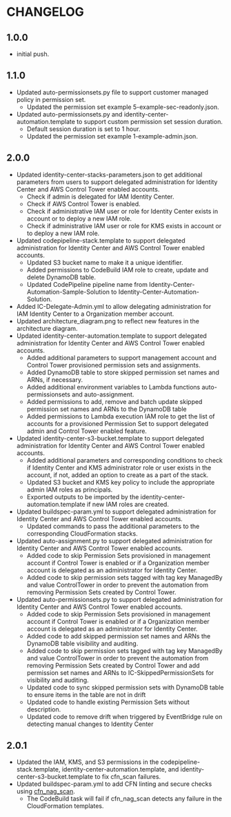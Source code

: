 # CHANGELOG

## 1.0.0
   -  initial push.

## 1.1.0
   - Updated auto-permissionsets.py file to support customer managed policy in permission set.
      - Updated the permission set example 5-example-sec-readonly.json.
   - Updated auto-permissionsets.py and identity-center-automation.template to support custom permission set session duration.
      - Default session duration is set to 1 hour.
      - Updated the permission set example 1-example-admin.json.

## 2.0.0
   - Updated identity-center-stacks-parameters.json to get additional parameters from users to support delegated administration for Identity Center and AWS Control Tower enabled accounts.
      - Check if admin is delegated for IAM Identity Center.
      - Check if AWS Control Tower is enabled.
      - Check if administrative IAM user or role for Identity Center exists in account or to deploy a new IAM role.
      - Check if administrative IAM user or role for KMS exists in account or to deploy a new IAM role.
   - Updated codepipeline-stack.template to support delegated administration for Identity Center and AWS Control Tower enabled accounts.
      - Updated S3 bucket name to make it a unique identifier.
      - Added permissions to CodeBuild IAM role to create, update and delete DynamoDB table.
      - Updated CodePipeline pipeline name from Identity-Center-Automation-Sample-Solution to Identity-Center-Automation-Solution.
   - Added IC-Delegate-Admin.yml to allow delegating  administration for IAM Identity Center to a Organization member account.
   - Updated architecture_diagram.png to reflect new features in the architecture diagram.
   - Updated identity-center-automation.template to support delegated administration for Identity Center and AWS Control Tower enabled accounts.
      - Added additional parameters to support management account and Control Tower provisioned permission sets and assignments.
      - Added DynamoDB table to store skipped permission set names and ARNs, if necessary.
      - Added additional environment variables to Lambda functions auto-permissionsets and auto-assignment.
      - Added permissions to add, remove and batch update skipped permission set names and ARNs to the DynamoDB table
      - Added permissions to Lambda execution IAM role to get the list of accounts for a provisioned Permission Set to support delegated admin and Control Tower enabled feature.
   - Updated identity-center-s3-bucket.template to support delegated administration for Identity Center and AWS Control Tower enabled accounts.
      - Added additional parameters and corresponding conditions to check if Identity Center and KMS administrator role or user exists in the account, if not, added an option to create as a part of the stack.
      - Updated S3 bucket and KMS key policy to include the appropriate admin IAM roles as principals.
      - Exported outputs to be imported by the identity-center-automation.template if new IAM roles are created.
   - Updated buildspec-param.yml to support delegated administration for Identity Center and AWS Control Tower enabled accounts.
      - Updated commands to pass the additional parameters to the corresponding CloudFormation stacks.
   - Updated auto-assignment.py to support delegated administration for Identity Center and AWS Control Tower enabled accounts.
      - Added code to skip Permission Sets provisioned in management account if Control Tower is enabled or if a Organization member account is delegated as an administrator for Identity Center. 
      - Added code to skip permission sets tagged with tag key ManagedBy and value ControlTower in order to prevent the automation from removing Permission Sets created by Control Tower.
   - Updated auto-permissionsets.py to support delegated administration for Identity Center and AWS Control Tower enabled accounts.
      - Added code to skip Permission Sets provisioned in management account if Control Tower is enabled or if a Organization member account is delegated as an administrator for Identity Center. 
      - Added code to add skipped permission set names and ARNs the DynamoDB table visibility and auditing.
      - Added code to skip permission sets tagged with tag key ManagedBy and value ControlTower in order to prevent the automation from removing Permission Sets created by Control Tower and add permission set names and ARNs to IC-SkippedPermissionSets for visibility and auditing.
      - Updated code to sync skipped permission sets with DynamoDB table to ensure items in the table are not in drift
      - Updated code to handle existing Permission Sets without description.
      - Updated code to remove drift when triggered by EventBridge rule on detecting manual changes to Identity Center

## 2.0.1
   - Updated the IAM, KMS, and S3 permissions in the codepipeline-stack.template, identity-center-automation.template, and identity-center-s3-bucket.template to fix cfn_scan failures.
   - Updated buildspec-param.yml to add CFN linting and secure checks using [cfn_nag_scan](https://github.com/stelligent/cfn_nag).
      - The CodeBuild task will fail if cfn_nag_scan detects any failure in the CloudFormation templates.